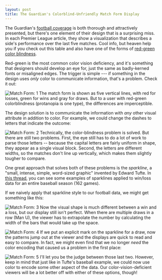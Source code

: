 ```yaml
---
layout: post
title: The Guardian's Colorblind-Unfriendly Match Form Display
---
```


The Guardian's [football coverage](http://www.theguardian.com/football) is both thorough and attractively presented, but there's one element of their design that is a surprising miss. In each Premier League article, they show a visualization that describes a side's performance over the last five matches. Cool info, but heaven help you if you check out this table and also have one of the forms of [red-green color blindness](http://www.color-blindness.com/deuteranopia-red-green-color-blindness/).

Red-green is the most common color vision deficiency, and it's something that designers should develop an eye for, just the same as badly-kerned fonts or misaligned edges. The trigger is simple --- if something in the design uses *only* color to communicate information, that's a problem. Check it out:

![Match Form: 1]({{site.img}}/guardianmatchform/1.png)
The match form is shown as five vertical lines, with red for losses, green for wins and gray for draws. But to a user with red-green colorblindness (protanopia is one type), the differences are imperceptible.

The design solution is to communicate the information with *any* other visual attribute in addition to color. For example, we could change the dashes to letters that indicate the outcome:

![Match Form: 2]({{site.img}}/guardianmatchform/2.png)
Technically, the color-blindness problem is solved. But there are still two problems. First, the eye still has to do a lot of work to parse those letters -- because the capital letters are fairly uniform in shape, they appear as a single visual block. Second, the letters are different widths, so the matches don't line up vertically, which makes them slightly tougher to compare.

One great approach that solves both of these problems is the *sparkline*, a "small, intense, simple, word-sized graphic" invented by Edward Tufte. In [this thread](http://www.edwardtufte.com/bboard/q-and-a-fetch-msg?msg_id=0001OR), you can see some examples of sparklines applied to win/loss data for an entire baseball season (162 games).

If we naively apply that sparkline style to our football data, we might get something like this:

![Match Form: 3]({{site.img}}/guardianmatchform/3.png)
Now the visual shape is much different between a win and a loss, but our display still isn't perfect. When there are multiple draws in a row (Man U), the viewer has to extrapolate the number by calculating the width of the bars that would take up the space.

![Match Form: 4]({{site.img}}/guardianmatchform/4.png)
If we put an explicit mark on the sparkline for a draw, now the patterns jump out at the viewer and the displays are quick to read and easy to compare. In fact, we might even find that we no longer *need* the color encoding that caused us a problem in the first place:

![Match Form: 5]({{site.img}}/guardianmatchform/5.png)
I'll let you be the judge between those last two. However, keep in mind that just like in Tufte's baseball example, we could now use color to encode some other aspect of the data. Our color-vision-deficient viewers will be a lot better off with either of these options, though!
